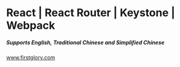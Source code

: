 # React | React Router | Keystone | Webpack
##### Supports English, Traditional Chinese and Simplified Chinese
www.firstglory.com
